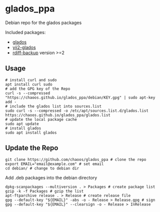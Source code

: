 # glados_ppa
Debian repo for the glados packages

Included packages:

- [glados](https://github.com/Lernstick/glados)
- [yii2-glados](https://github.com/chaoos/yii2-glados)
- [rdiff-backup](https://packages.debian.org/bullseye/rdiff-backup) version >=2

## Usage

    # install curl and sudo
    apt install curl sudo
    # add the GPG key of the Repo
    curl -s --compressed "https://chaoos.github.io/glados_ppa/debian/KEY.gpg" | sudo apt-key add -
    # include the glados list into sources.list
    sudo curl -s --compressed -o /etc/apt/sources.list.d/glados.list https://chaoos.github.io/glados_ppa/glados.list
    # update the local package cache
    sudo apt update
    # install glados
    sudo apt install glados

## Update the Repo

    git clone https://github.com/chaoos/glados_ppa # clone the repo
    export EMAIL="email@example.com" # set email
    cd debian/ # change to debian dir

Add .deb packages into the debian directory

    dpkg-scanpackages --multiversion . > Packages # create package list
    gzip -k -f Packages # gzip the list
    apt-ftparchive release . > Release # create release file
    gpg --default-key "${EMAIL}" -abs -o - Release > Release.gpg # sign
    gpg --default-key "${EMAIL}" --clearsign -o - Release > InRelease
    


